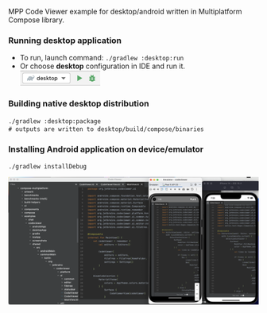 MPP Code Viewer example for desktop/android written in Multiplatform Compose library.

### Running desktop application

* To run, launch command: `./gradlew :desktop:run`
* Or choose **desktop** configuration in IDE and run it.  
  ![desktop-run-configuration.png](desktop-run-configuration.png)

### Building native desktop distribution
```
./gradlew :desktop:package
# outputs are written to desktop/build/compose/binaries
```

### Installing Android application on device/emulator
```
./gradlew installDebug
```

![Desktop](screenshots/codeviewer.png)
